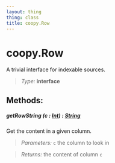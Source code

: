 ```yaml
---
layout: thing
thing: class
title: coopy.Row
---
```

# coopy.Row


A trivial interface for indexable sources.




> *Type:* **interface**




## Methods:


##### **getRowString** (c : <a href="../Int.html" class="type">Int</a>) : <a href="../String.html" class="type">String</a>


Get the content in a given column.




> *Parameters:*  `c` the column to look in


> *Returns:*  the content of column `c`








